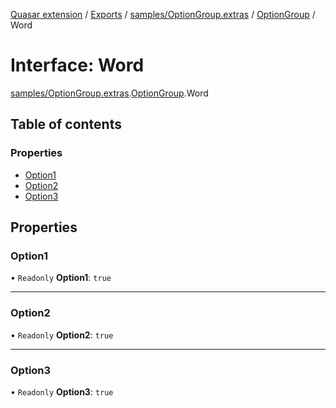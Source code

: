 [Quasar extension](../index.md) / [Exports](../modules.md) / [samples/OptionGroup.extras](../modules/samples_OptionGroup_extras.md) / [OptionGroup](../modules/samples_OptionGroup_extras.OptionGroup.md) / Word

# Interface: Word

[samples/OptionGroup.extras](../modules/samples_OptionGroup_extras.md).[OptionGroup](../modules/samples_OptionGroup_extras.OptionGroup.md).Word

## Table of contents

### Properties

- [Option1](samples_OptionGroup_extras.OptionGroup.Word.md#option1)
- [Option2](samples_OptionGroup_extras.OptionGroup.Word.md#option2)
- [Option3](samples_OptionGroup_extras.OptionGroup.Word.md#option3)

## Properties

### Option1

• `Readonly` **Option1**: ``true``

___

### Option2

• `Readonly` **Option2**: ``true``

___

### Option3

• `Readonly` **Option3**: ``true``
